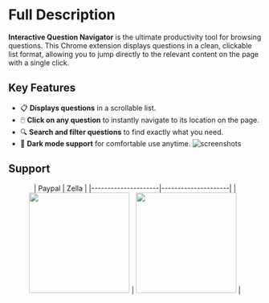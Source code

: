 # Full Description

**Interactive Question Navigator** is the ultimate productivity tool for browsing questions. This Chrome extension displays questions in a clean, clickable list format, allowing you to jump directly to the relevant content on the page with a single click.

## Key Features

- 📋 **Displays questions** in a scrollable list.
- 🖱️ **Click on any question** to instantly navigate to its location on the page.
- 🔍 **Search and filter questions** to find exactly what you need.
- 🌙 **Dark mode support** for comfortable use anytime.
![screenshots](https://github.com/user-attachments/assets/2a68ee71-5df7-4a3e-b869-90ab240fa902)


## Support

<div style="text-align: center;">
|  Paypal        | Zella      |
|---------------------|---------------------|
| <img src="https://github.com/user-attachments/assets/b15a1563-b660-4d5f-b3fa-18f9a8c5bee2" width="200"/> | <img src="https://github.com/user-attachments/assets/f0919d6b-9807-48fd-8bd1-0e380305f020" width="200"/> |
</div>
